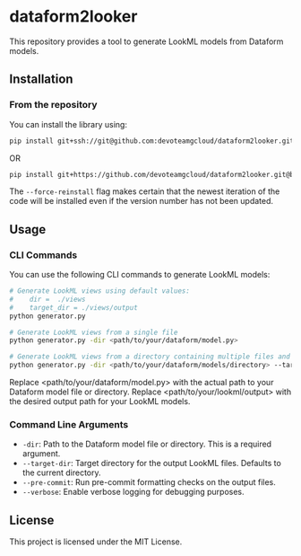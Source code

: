 # dataform2looker
This repository provides a tool to generate LookML models from Dataform models.

## Installation

### From the repository
You can install the library using:

```bash
pip install git+ssh://git@github.com:devoteamgcloud/dataform2looker.git@branch_name --force-reinstall
```
OR
```bash
pip install git+https://github.com/devoteamgcloud/dataform2looker.git@branch_name --force-reinstall
```

The `--force-reinstall` flag makes certain that the newest iteration of the code will be installed even if the version number has not been updated.

## Usage
### CLI Commands
You can use the following CLI commands to generate LookML models:

```bash
# Generate LookML views using default values:
#    dir =  ./views
#    target_dir = ./views/output
python generator.py

# Generate LookML views from a single file
python generator.py -dir <path/to/your/dataform/model.py>

# Generate LookML views from a directory containing multiple files and specify a target directory
python generator.py -dir <path/to/your/dataform/models/directory> --target-dir <path/to/your/lookml/output>


```

Replace <path/to/your/dataform/model.py> with the actual path to your Dataform model file or directory. Replace <path/to/your/lookml/output> with the desired output path for your LookML models.

### Command Line Arguments

- `-dir`: Path to the Dataform model file or directory. This is a required argument.
- `--target-dir`: Target directory for the output LookML files. Defaults to the current directory.
- `--pre-commit`: Run pre-commit formatting checks on the output files.
- `--verbose`: Enable verbose logging for debugging purposes.

## License
This project is licensed under the MIT License.
